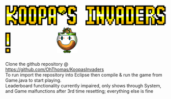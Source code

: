# ![ScreenShot](https://github.com/OhThomas/KoopasInvaders/blob/test1/res/koopasinvaderstitlebigger.png) ![ScreenShot](https://github.com/OhThomas/KoopasInvaders/blob/test1/res/mario3fontexclabig.png)                                   &nbsp;&nbsp;&nbsp;&nbsp;&nbsp;&nbsp;&nbsp;&nbsp;&nbsp;&nbsp;&nbsp;&nbsp;&nbsp;&nbsp;&nbsp;&nbsp;&nbsp;&nbsp;&nbsp;&nbsp;&nbsp;![ScreenShot](https://github.com/OhThomas/KoopasInvaders/blob/test1/res/bowser1_lit.png)

Clone the github repository @ https://github.com/OhThomas/KoopasInvaders <br />
To run import the repository into Eclipse then compile & run the game from Game.java to start playing. <br />
Leaderboard functionality currently impaired, only shows through System, and Game malfunctions after 3rd time resetting; everything else is fine
